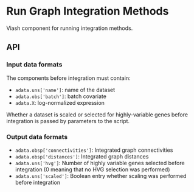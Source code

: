 # Run Graph Integration Methods

Viash component for running integration methods.

## API

### Input data formats

The components before integration must contain:

* `adata.uns['name']`: name of the dataset
* `adata.obs['batch']`: batch covariate
* `adata.X`: log-normalized expression

Whether a dataset is scaled or selected for highly-variable genes before integration is passed by parameters to the
script.

### Output data formats

* `adata.obsp['connectivities']`: Integrated graph connectivities
* `adata.obsp['distances']`: Integrated graph distances
* `adata.uns['hvg']`: Number of highly variable genes selected before integration (0 meaning that no HVG selection was performed)
* `adata.uns['scaled']`: Boolean entry whether scaling was performed before integration
